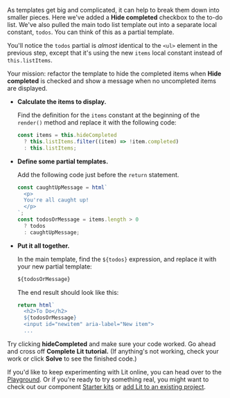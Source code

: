 As templates get big and complicated, it can help to break them down into smaller pieces. Here we've added a **Hide completed** checkbox to the to-do list. We've also pulled the main todo list template out into a separate local constant, `todos`. You can think of this as a partial template.

You'll notice the `todos` partial is *almost* identical to the `<ul>` element in the previous step, except that it's using the new `items` local constant instead of `this.listItems`.

Your mission: refactor the template to hide the completed items when **Hide completed** is checked and show a message when no uncompleted items are displayed.

*   **Calculate the items to display.**

    Find the definition for the `items` constant at the beginning of the `render()` method and replace it with the following code:

    ```ts
    const items = this.hideCompleted
      ? this.listItems.filter((item) => !item.completed)
      : this.listItems;
    ```

*   **Define some partial templates.**

    Add the following code just before the `return` statement.

    ```ts
    const caughtUpMessage = html`
      <p>
      You're all caught up!
      </p>
    `;
    const todosOrMessage = items.length > 0
      ? todos
      : caughtUpMessage;
    ```

*   **Put it all together.**

    In the main template, find the `${todos}` expression, and replace it with your new partial template:

    ```js
    ${todosOrMessage}
    ```

    The end result should look like this:

    ```ts
    return html`
      <h2>To Do</h2>
      ${todosOrMessage}
      <input id="newitem" aria-label="New item">
      ...
    ```

Try clicking **hideCompleted** and make sure your code worked. Go ahead and cross off **Complete Lit tutorial.** (If anything's not working, check your work or click **Solve** to see the finished code.)

If you'd like to keep experimenting with Lit online, you can head over to the [Playground](/playground/). Or if you're ready to try something real, you might want to check out our component [Starter kits](/docs/tools/starter-kits/) or [add Lit to an existing project](/docs/tools/adding-lit/).
